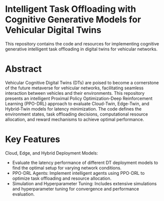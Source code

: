 # Intelligent Task Offloading with Cognitive Generative Models for Vehicular Digital Twins
This repository contains the code and resources for implementing cognitive generative intelligent task offloading in digital twins for vehicular networks.
# Abstract
Vehicular Cognitive Digital Twins (DTs) are poised to become a cornerstone of the future metaverse for vehicular networks, facilitating seamless interaction between vehicles and their environments. This repository presents an intelligent Proximal Policy Optimization-Deep Reinforcement Learning (PPO-DRL) approach to evaluate Cloud-Twin, Edge-Twin, and Hybrid-Twin models for latency minimization. The code defines the environment states, task offloading decisions, computational resource allocation, and reward mechanisms to achieve optimal performance.

# Key Features
Cloud, Edge, and Hybrid Deployment Models:
- Evaluate the latency performance of different DT deployment models to find the optimal setup for varying network conditions.
- PPO-DRL Agents: Implement intelligent agents using PPO-DRL to optimize task offloading and resource allocation.
- Simulation and Hyperparameter Tuning: Includes extensive simulations and hyperparameter tuning for convergence and performance evaluation.
